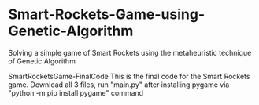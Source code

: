 # Smart-Rockets-Game-using-Genetic-Algorithm
Solving a simple game of Smart Rockets using the metaheuristic technique of Genetic Algorithm

SmartRocketsGame-FinalCode
This is the final code for the Smart Rockets game. Download all 3 files, run "main.py" after installing pygame via "python -m pip install pygame" command
